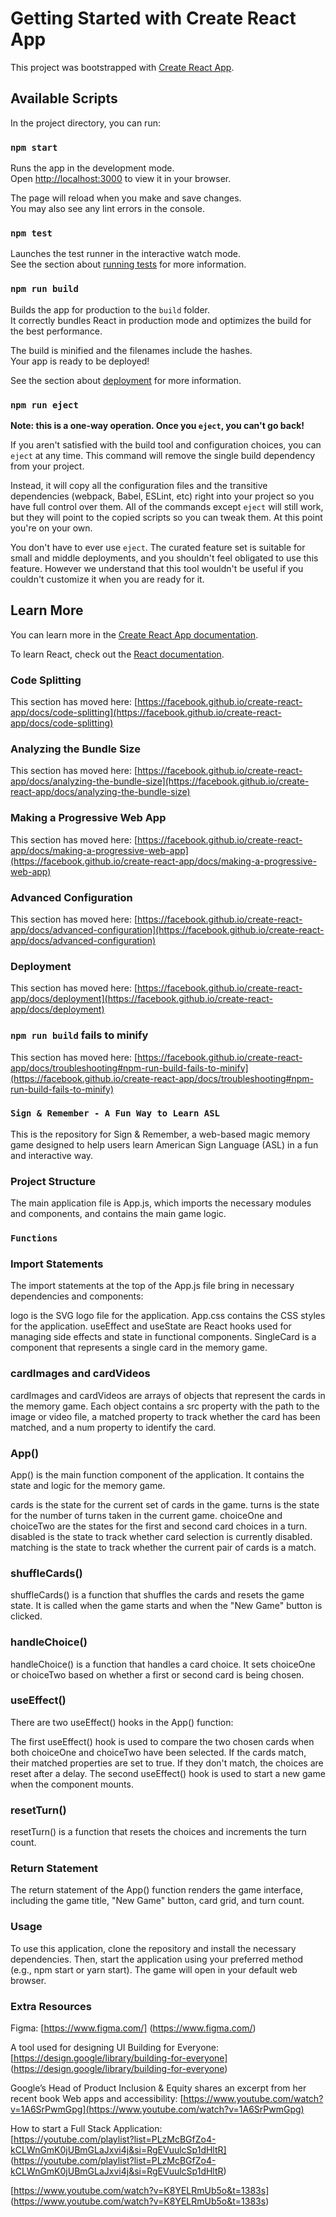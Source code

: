# Getting Started with Create React App

This project was bootstrapped with [Create React App](https://github.com/facebook/create-react-app).

## Available Scripts

In the project directory, you can run:

### `npm start`

Runs the app in the development mode.\
Open [http://localhost:3000](http://localhost:3000) to view it in your browser.

The page will reload when you make and save changes.\
You may also see any lint errors in the console.

### `npm test`

Launches the test runner in the interactive watch mode.\
See the section about [running tests](https://facebook.github.io/create-react-app/docs/running-tests) for more information.

### `npm run build`

Builds the app for production to the `build` folder.\
It correctly bundles React in production mode and optimizes the build for the best performance.

The build is minified and the filenames include the hashes.\
Your app is ready to be deployed!

See the section about [deployment](https://facebook.github.io/create-react-app/docs/deployment) for more information.

### `npm run eject`

**Note: this is a one-way operation. Once you `eject`, you can't go back!**

If you aren't satisfied with the build tool and configuration choices, you can `eject` at any time. This command will remove the single build dependency from your project.

Instead, it will copy all the configuration files and the transitive dependencies (webpack, Babel, ESLint, etc) right into your project so you have full control over them. All of the commands except `eject` will still work, but they will point to the copied scripts so you can tweak them. At this point you're on your own.

You don't have to ever use `eject`. The curated feature set is suitable for small and middle deployments, and you shouldn't feel obligated to use this feature. However we understand that this tool wouldn't be useful if you couldn't customize it when you are ready for it.

## Learn More

You can learn more in the [Create React App documentation](https://facebook.github.io/create-react-app/docs/getting-started).

To learn React, check out the [React documentation](https://reactjs.org/).

### Code Splitting

This section has moved here: [https://facebook.github.io/create-react-app/docs/code-splitting](https://facebook.github.io/create-react-app/docs/code-splitting)

### Analyzing the Bundle Size

This section has moved here: [https://facebook.github.io/create-react-app/docs/analyzing-the-bundle-size](https://facebook.github.io/create-react-app/docs/analyzing-the-bundle-size)

### Making a Progressive Web App

This section has moved here: [https://facebook.github.io/create-react-app/docs/making-a-progressive-web-app](https://facebook.github.io/create-react-app/docs/making-a-progressive-web-app)

### Advanced Configuration

This section has moved here: [https://facebook.github.io/create-react-app/docs/advanced-configuration](https://facebook.github.io/create-react-app/docs/advanced-configuration)

### Deployment

This section has moved here: [https://facebook.github.io/create-react-app/docs/deployment](https://facebook.github.io/create-react-app/docs/deployment)

### `npm run build` fails to minify

This section has moved here: [https://facebook.github.io/create-react-app/docs/troubleshooting#npm-run-build-fails-to-minify](https://facebook.github.io/create-react-app/docs/troubleshooting#npm-run-build-fails-to-minify)


### `Sign & Remember - A Fun Way to Learn ASL`

This is the repository for Sign & Remember, a web-based magic memory game designed to help users learn American Sign Language (ASL) in a fun and interactive way.


### Project Structure

The main application file is App.js, which imports the necessary modules and components, and contains the main game logic.

### `Functions`

### Import Statements

The import statements at the top of the App.js file bring in necessary dependencies and components:


logo is the SVG logo file for the application.
App.css contains the CSS styles for the application.
useEffect and useState are React hooks used for managing side effects and state in functional components.
SingleCard is a component that represents a single card in the memory game.

### cardImages and cardVideos

cardImages and cardVideos are arrays of objects that represent the cards in the memory game. Each object contains a src property with the path to the image or video file, a matched property to track whether the card has been matched, and a num property to identify the card.


### App()

App() is the main function component of the application. It contains the state and logic for the memory game.


cards is the state for the current set of cards in the game.
turns is the state for the number of turns taken in the current game.
choiceOne and choiceTwo are the states for the first and second card choices in a turn.
disabled is the state to track whether card selection is currently disabled.
matching is the state to track whether the current pair of cards is a match.

### shuffleCards()

shuffleCards() is a function that shuffles the cards and resets the game state. It is called when the game starts and when the "New Game" button is clicked.


### handleChoice()

handleChoice() is a function that handles a card choice. It sets choiceOne or choiceTwo based on whether a first or second card is being chosen.


### useEffect()

There are two useEffect() hooks in the App() function:


The first useEffect() hook is used to compare the two chosen cards when both choiceOne and choiceTwo have been selected. If the cards match, their matched properties are set to true. If they don't match, the choices are reset after a delay.
The second useEffect() hook is used to start a new game when the component mounts.

### resetTurn()

resetTurn() is a function that resets the choices and increments the turn count.


### Return Statement

The return statement of the App() function renders the game interface, including the game title, "New Game" button, card grid, and turn count.


### Usage

To use this application, clone the repository and install the necessary dependencies. Then, start the application using your preferred method (e.g., npm start or yarn start). The game will open in your default web browser.


### Extra Resources

Figma: [https://www.figma.com/] (https://www.figma.com/)

A tool used for designing UI
Building for Everyone: [https://design.google/library/building-for-everyone] (https://design.google/library/building-for-everyone)

Google’s Head of Product Inclusion & Equity shares an excerpt from her recent book
Web apps and accessibility:
[https://www.youtube.com/watch?v=1A6SrPwmGpg](https://www.youtube.com/watch?v=1A6SrPwmGpg)


How to start a Full Stack Application:  
[https://youtube.com/playlist?list=PLzMcBGfZo4-kCLWnGmK0jUBmGLaJxvi4j&si=RgEVuulcSp1dHltR]
(https://youtube.com/playlist?list=PLzMcBGfZo4-kCLWnGmK0jUBmGLaJxvi4j&si=RgEVuulcSp1dHltR)

[https://www.youtube.com/watch?v=K8YELRmUb5o&t=1383s]
(https://www.youtube.com/watch?v=K8YELRmUb5o&t=1383s)
